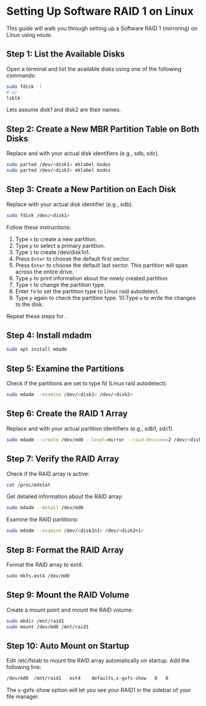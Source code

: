 # Setting Up Software RAID 1 on Linux

This guide will walk you through setting up a Software RAID 1 (mirroring) on Linux using `mdadm`.

## Step 1: List the Available Disks

Open a terminal and list the available disks using one of the following commands:

```sh
sudo fdisk -l
# or
lsblk
```

Lets assume disk1 and disk2 are their names.

## Step 2: Create a New MBR Partition Table on Both Disks

Replace <disk1> and <disk2> with your actual disk identifiers (e.g., sdb, sdc).

```sh
sudo parted /dev/<disk1> mklabel msdos
sudo parted /dev/<disk2> mklabel msdos
```

## Step 3: Create a New Partition on Each Disk

Replace <disk1> with your actual disk identifier (e.g., sdb).

```sh
sudo fdisk /dev/<disk1>
```

Follow these instructions:

  1. Type `n` to create a new partition.
  2. Type `p` to select a primary partition.
  3. Type `1` to create /dev/disk1n1.
  4. Press `Enter` to choose the default first sector.
  5. Press `Enter` to choose the default last sector. This partition will span across the entire drive.
  6. Type `p` to print information about the newly created partition.
  7. Type `t` to change the partition type.
  8. Enter `fd` to set the partition type to Linux raid autodetect.
  9. Type `p` again to check the partition type.
  10.Type `w` to write the changes to the disk.

Repeat these steps for <disk2>.


## Step 4: Install mdadm

```sh
sudo apt install mdadm
```

## Step 5: Examine the Partitions

Check if the partitions are set to type fd (Linux raid autodetect).

```sh
sudo mdadm --examine /dev/<disk1> /dev/<disk2>
```


## Step 6: Create the RAID 1 Array

Replace <disk1n1> and <disk2n1> with your actual partition identifiers (e.g., sdb1, sdc1).

```sh
sudo mdadm --create /dev/md0 --level=mirror --raid-devices=2 /dev/<disk1n1> /dev/<disk2n1>
```

## Step 7: Verify the RAID Array

Check if the RAID array is active:

```sh
cat /proc/mdstat
```

Get detailed information about the RAID array:

```sh
sudo mdadm --detail /dev/md0
```

Examine the RAID partitions:

```sh
sudo mdadm --examine /dev/<disk1n1> /dev/<disk2n1>
```

## Step 8: Format the RAID Array

Format the RAID array to ext4:

```sh
sudo mkfs.ext4 /dev/md0
```

## Step 9: Mount the RAID Volume

Create a mount point and mount the RAID volume:

```sh
sudo mkdir /mnt/raid1
sudo mount /dev/md0 /mnt/raid1
```

## Step 10: Auto Mount on Startup

Edit /etc/fstab to mount the RAID array automatically on startup. Add the following line:

```sh
/dev/md0  /mnt/raid1   ext4    defaults,x-gvfs-show   0   0
```

The x-gvfs-show option will let you see your RAID1 in the sidebar of your file manager.
